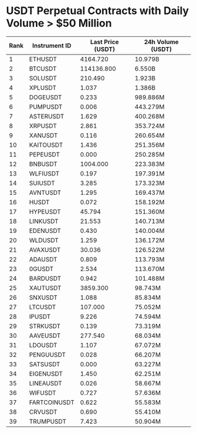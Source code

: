 # USDT Perpetual Contracts with Daily Volume > $50 Million

| Rank | Instrument ID | Last Price (USDT) | 24h Volume (USDT) |
|------|---------------|-------------------|-------------------|
| 1 | ETHUSDT | 4164.720 | 10.979B |
| 2 | BTCUSDT | 114136.800 | 6.550B |
| 3 | SOLUSDT | 210.490 | 1.923B |
| 4 | XPLUSDT | 1.037 | 1.386B |
| 5 | DOGEUSDT | 0.233 | 989.886M |
| 6 | PUMPUSDT | 0.006 | 443.279M |
| 7 | ASTERUSDT | 1.629 | 400.268M |
| 8 | XRPUSDT | 2.861 | 353.724M |
| 9 | XANUSDT | 0.116 | 260.654M |
| 10 | KAITOUSDT | 1.436 | 251.356M |
| 11 | PEPEUSDT | 0.000 | 250.285M |
| 12 | BNBUSDT | 1004.000 | 223.383M |
| 13 | WLFIUSDT | 0.197 | 197.391M |
| 14 | SUIUSDT | 3.285 | 173.323M |
| 15 | AVNTUSDT | 1.295 | 169.437M |
| 16 | HUSDT | 0.072 | 158.192M |
| 17 | HYPEUSDT | 45.794 | 151.360M |
| 18 | LINKUSDT | 21.553 | 140.713M |
| 19 | EDENUSDT | 0.430 | 140.004M |
| 20 | WLDUSDT | 1.259 | 136.172M |
| 21 | AVAXUSDT | 30.036 | 126.522M |
| 22 | ADAUSDT | 0.809 | 113.793M |
| 23 | 0GUSDT | 2.534 | 113.670M |
| 24 | BARDUSDT | 0.942 | 101.488M |
| 25 | XAUTUSDT | 3859.300 | 98.743M |
| 26 | SNXUSDT | 1.088 | 85.834M |
| 27 | LTCUSDT | 107.000 | 75.052M |
| 28 | IPUSDT | 9.226 | 74.594M |
| 29 | STRKUSDT | 0.139 | 73.319M |
| 30 | AAVEUSDT | 277.540 | 68.034M |
| 31 | LDOUSDT | 1.107 | 67.072M |
| 32 | PENGUUSDT | 0.028 | 66.207M |
| 33 | SATSUSDT | 0.000 | 63.227M |
| 34 | EIGENUSDT | 1.450 | 62.251M |
| 35 | LINEAUSDT | 0.026 | 58.667M |
| 36 | WIFUSDT | 0.727 | 57.636M |
| 37 | FARTCOINUSDT | 0.622 | 55.583M |
| 38 | CRVUSDT | 0.690 | 55.410M |
| 39 | TRUMPUSDT | 7.423 | 50.904M |
